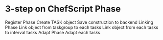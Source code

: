 # 3-step on ChefScript Phase

Register Phase
  Create TASK object
  Save construction to backend
Linking Phase
  Link object from taskgroup to each tasks
  Link object from each tasks to interval tasks
Adapt Phase
  Adapt each tasks
